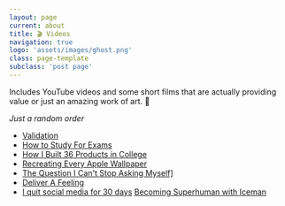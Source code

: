 ```yaml
---
layout: page
current: about
title: 🎬 Videos
navigation: true
logo: 'assets/images/ghost.png'
class: page-template
subclass: 'post page'
---
```

Includes YouTube videos and some short films that are actually providing value or just an amazing work of art. 💎

_Just a random order_

 - <a href="https://www.youtube.com/watch?v=Cbk980jV7Ao"  target="_blank" >Validation</a>
 - <a href="https://www.youtube.com/watch?v=ukLnPbIffxE&list=LL-rurif7Y01qNfH2-5N7ZzQ&index=72&t=0s"  target="_blank" >How to Study For Exams</a>
 - <a href="https://www.youtube.com/watch?v=PVTSEWAF-zc"  target="_blank" >How I Built 36 Products in College</a>
 - <a href="https://www.youtube.com/watch?v=5yZuaAQKnkY"  target="_blank" >Recreating Every Apple Wallpaper</a>
- <a href="https://www.youtube.com/watch?v=BKCA8i4nWBI&list=LL-rurif7Y01qNfH2-5N7ZzQ&index=7&t=0s"  target="_blank" >The Question I Can't Stop Asking Myself]</a>
 - <a href="https://www.youtube.com/watch?v=wpD36KRtCM0&list=LL-rurif7Y01qNfH2-5N7ZzQ&index=18&t=0s"  target="_blank" >Deliver A Feeling</a>
 - <a href="https://www.youtube.com/watch?v=9z8_YhWoq2o"  target="_blank" >I quit social media for 30 days</a>
 <a href="https://www.youtube.com/watch?v=8cvhwquPqJ0"  target="_blank" >Becoming Superhuman with Iceman</a>

